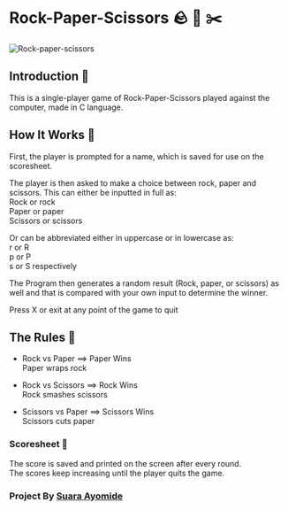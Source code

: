 # Rock-Paper-Scissors 🪨 🧻 ✂️

![Rock-paper-scissors](https://user-images.githubusercontent.com/99369085/173250648-bd0c5632-75c5-4e28-a5a5-3bc049b92cdd.svg)

## Introduction :eyes: 
This is a single-player game of Rock-Paper-Scissors played against the computer, made in C language.

## How It Works :rocket:

 First, the player is prompted for a name, which is saved for use on the scoresheet.

The player is then asked to make a choice between rock, paper and scissors.
This can either be inputted in full as: \
Rock or rock\
Paper or paper\
Scissors or scissors

Or can be abbreviated either in uppercase or in lowercase as:\
r or R\
p or P\
s or S respectively 

The Program then generates a random result (Rock, paper, or scissors) as well and that is compared with your own input to determine the winner.

Press X or exit at any point of the game to quit


## The Rules 📜

* Rock vs Paper ==> Paper Wins\
Paper wraps rock

* Rock vs Scissors ==> Rock Wins\
Rock smashes scissors

* Scissors vs Paper ==> Scissors Wins\
Scissors cuts paper

### Scoresheet 📖

The score is saved and printed on the screen after every round.\
The scores keep increasing until the player quits the game.

### Project By [Suara Ayomide](https://twitter.com/aysuarex)

